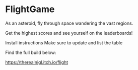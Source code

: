 # FlightGame

As an asteroid, fly through space wandering  the vast regions. 

Get the highest scores and see yourself on the leaderboards!


Install instructions
Make sure to update and list the table

Find the full build below:

https://therealnigl.itch.io/flight
